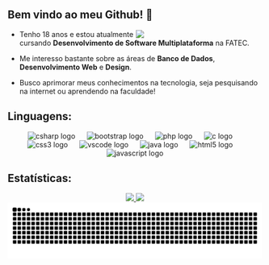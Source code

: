 ## Bem vindo ao meu Github! 🌟

<div>
<img align="right" width="250" src="https://64.media.tumblr.com/90f6cdcbc51c53fa4ca7294da96fc3f8/tumblr_pios19KpQC1ufq8wko1_1280.gif"/>
</div>

- Tenho 18 anos e estou atualmente cursando **Desenvolvimento de Software Multiplataforma** na FATEC.

- Me interesso bastante sobre as áreas de **Banco de Dados**, **Desenvolvimento Web** e **Design**.

- Busco aprimorar meus conhecimentos na tecnologia, seja pesquisando na internet ou aprendendo na faculdade!

## Linguagens:

<div align="center">
  <img src="https://cdn.jsdelivr.net/gh/devicons/devicon/icons/csharp/csharp-original.svg" height="40" alt="csharp logo"  />
  <img width="15" />
  <img src="https://cdn.jsdelivr.net/gh/devicons/devicon/icons/bootstrap/bootstrap-original.svg" height="40" alt="bootstrap logo"  />
  <img width="15" />
  <img src="https://cdn.jsdelivr.net/gh/devicons/devicon/icons/php/php-original.svg" height="40" alt="php logo"  />
  <img width="15" />
  <img src="https://cdn.jsdelivr.net/gh/devicons/devicon/icons/c/c-original.svg" height="40" alt="c logo"  />
  <img width="15" />
  <img src="https://cdn.jsdelivr.net/gh/devicons/devicon/icons/css3/css3-original.svg" height="40" alt="css3 logo"  />
  <img width="15" />
  <img src="https://cdn.jsdelivr.net/gh/devicons/devicon/icons/vscode/vscode-original.svg" height="40" alt="vscode logo"  />
  <img width="15" />
  <img src="https://cdn.jsdelivr.net/gh/devicons/devicon/icons/java/java-original.svg" height="40" alt="java logo"  />
  <img width="15" />
  <img src="https://cdn.jsdelivr.net/gh/devicons/devicon/icons/html5/html5-original.svg" height="40" alt="html5 logo"  />
  <img width="15" />
  <img src="https://cdn.jsdelivr.net/gh/devicons/devicon/icons/javascript/javascript-original.svg" height="40" alt="javascript logo"  />
</div>

## Estatísticas:
<div align="center">
  <a href="https://github.com/arthurlpsz">
  <img loading="lazy" height="160em" src="https://github-readme-stats.vercel.app/api/top-langs/?username=arthurlpsz&layout=compact&langs_count=7&theme=holi"/>
  <img loading="lazy" height="160em" src="https://github-readme-stats.vercel.app/api?username=arthurlpsz&show_icons=true&theme=holi&include_all_commits=true&count_private=true"/>
</div>

<picture align="center">
  <source media="(prefers-color-scheme: dark)" srcset="https://raw.githubusercontent.com/arthurlpsz/arthurlpsz/output/github-contribution-grid-snake-dark.svg">
  <source media="(prefers-color-scheme: light)" srcset="https://raw.githubusercontent.com/arthurlpsz/arthurlpsz/output/github-contribution-grid-snake-dark.svg">
  <img align="center" alt="github contribution grid snake animation" src="https://raw.githubusercontent.com/arthurlpsz/arthurlpsz/output/github-contribution-grid-snake.svg">
</picture>

###
